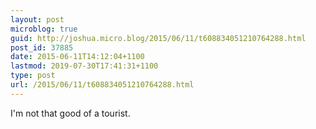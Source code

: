 ```yaml
---
layout: post
microblog: true
guid: http://joshua.micro.blog/2015/06/11/t608834051210764288.html
post_id: 37885
date: 2015-06-11T14:12:04+1100
lastmod: 2019-07-30T17:41:31+1100
type: post
url: /2015/06/11/t608834051210764288.html
---
```

I'm not that good of a tourist.
